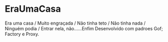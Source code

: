 # EraUmaCasa
Era uma casa / Muito engraçada / Não tinha teto / Não tinha nada / Ninguém podia / Entrar nela, não......Enfim
Desenvolvido com padroes Gof;
Factory e Proxy.
